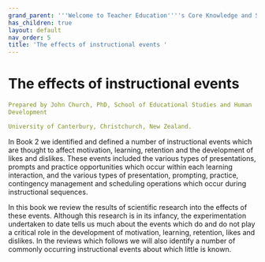 ```yaml
---
grand_parent: '''Welcome to Teacher Education''''s Core Knowledge and Skills.'''
has_children: true
layout: default
nav_order: 5
title: 'The effects of instructional events '
---
```

# The effects of instructional events


```yaml
Prepared by John Church, PhD, School of Educational Studies and Human
Development

University of Canterbury, Christchurch, New Zealand.
```


In Book 2 we identified and defined a number of instructional events
which are thought to affect motivation, learning, retention and the
development of likes and dislikes. These events included the various
types of presentations, prompts and practice opportunities which occur
within each learning interaction, and the various types of presentation,
prompting, practice, contingency management and scheduling operations
which occur during instructional sequences.

In this book we review the results of scientific research into the
effects of these events. Although this research is in its infancy, the
experimentation undertaken to date tells us much about the events which
do and do not play a critical role in the development of motivation,
learning, retention, likes and dislikes. In the reviews which follows we
will also identify a number of commonly occurring instructional events
about which little is known.
